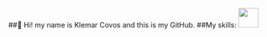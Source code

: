 ##👋 Hi! my name is Klemar Covos and this is my GitHub.</n>
##My skills:
<img src="https://cdn.jsdelivr.net/gh/devicons/devicon/icons/python/python-plain.svg" hight="40" width="40px" color="blue"/>
